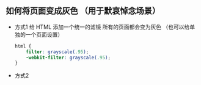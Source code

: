 ## 如何将页面变成灰色 （用于默哀悼念场景） 
- 方式1 给 HTML 添加一个统一的滤镜 所有的页面都会变为灰色 （也可以给单独的一个页面设置）
  ```css
  html {
      filter: grayscale(.95);
      -webkit-filter: grayscale(.95);
  }
  ```
- 方式2 